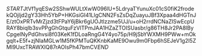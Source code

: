$START$JtVf1yqESw2SShwWULtXwW096lU+5LdryaTYunuXc01cS0fiK2frodekQOjljd2gY33Hh5YbP+HKGsiGI41LlgCNN2FsZsDqZuayuJBf3Xpaa4dHGTnJE/ztOxPRTvMrZjzd3tFPaY6jBkr6gUOJtlzzme5UJ/u+oH2rrdNCNaZISwEcpURAY8biqIb3svPPgGhGtquFzVlTPmJAA1HZaZTOISUasbr/g86TH8Jr2PA8lByCpgelNyPdGhvsi8f03KeK1fDLoaRngG4Y4yo75p/H9jSbYWXMH9PWw+mOkgqlt+E5f+zjNIaMGLw1M5fKPMTuQKKnbKaME9Owu9m0Fbp6hSEJeV1g2l5ZMI9UxcTRAWXIQ87rAOIsPh47bmCV$END$